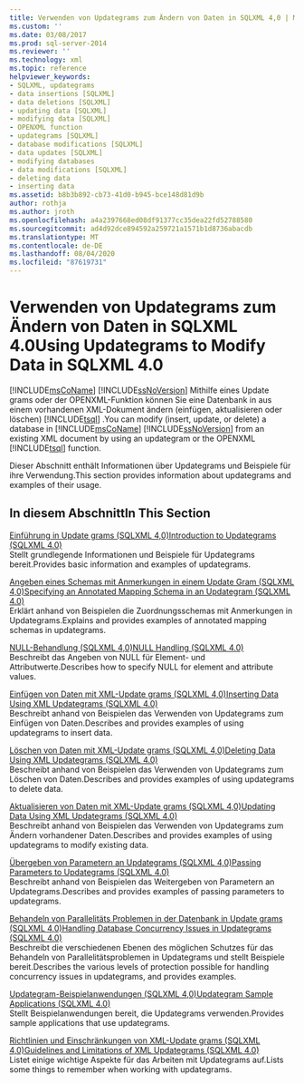 ```yaml
---
title: Verwenden von Updategrams zum Ändern von Daten in SQLXML 4,0 | Microsoft-Dokumentation
ms.custom: ''
ms.date: 03/08/2017
ms.prod: sql-server-2014
ms.reviewer: ''
ms.technology: xml
ms.topic: reference
helpviewer_keywords:
- SQLXML, updategrams
- data insertions [SQLXML]
- data deletions [SQLXML]
- updating data [SQLXML]
- modifying data [SQLXML]
- OPENXML function
- updategrams [SQLXML]
- database modifications [SQLXML]
- data updates [SQLXML]
- modifying databases
- data modifications [SQLXML]
- deleting data
- inserting data
ms.assetid: b8b3b892-cb73-41d0-b945-bce148d81d9b
author: rothja
ms.author: jroth
ms.openlocfilehash: a4a2397668ed08df91377cc35dea22fd52788580
ms.sourcegitcommit: ad4d92dce894592a259721a1571b1d8736abacdb
ms.translationtype: MT
ms.contentlocale: de-DE
ms.lasthandoff: 08/04/2020
ms.locfileid: "87619731"
---
```

# <a name="using-updategrams-to-modify-data-in-sqlxml-40"></a><span data-ttu-id="b8866-102">Verwenden von Updategrams zum Ändern von Daten in SQLXML 4.0</span><span class="sxs-lookup"><span data-stu-id="b8866-102">Using Updategrams to Modify Data in SQLXML 4.0</span></span>
  <span data-ttu-id="b8866-103">[!INCLUDE[msCoName](../../../includes/msconame-md.md)] [!INCLUDE[ssNoVersion](../../../includes/ssnoversion-md.md)] Mithilfe eines Update grams oder der OPENXML-Funktion können Sie eine Datenbank in aus einem vorhandenen XML-Dokument ändern (einfügen, aktualisieren oder löschen) [!INCLUDE[tsql](../../../includes/tsql-md.md)] .</span><span class="sxs-lookup"><span data-stu-id="b8866-103">You can modify (insert, update, or delete) a database in [!INCLUDE[msCoName](../../../includes/msconame-md.md)] [!INCLUDE[ssNoVersion](../../../includes/ssnoversion-md.md)] from an existing XML document by using an updategram or the OPENXML [!INCLUDE[tsql](../../../includes/tsql-md.md)] function.</span></span>  
  
 <span data-ttu-id="b8866-104">Dieser Abschnitt enthält Informationen über Updategrams und Beispiele für ihre Verwendung.</span><span class="sxs-lookup"><span data-stu-id="b8866-104">This section provides information about updategrams and examples of their usage.</span></span>  
  
## <a name="in-this-section"></a><span data-ttu-id="b8866-105">In diesem Abschnitt</span><span class="sxs-lookup"><span data-stu-id="b8866-105">In This Section</span></span>  
 [<span data-ttu-id="b8866-106">Einführung in Update grams &#40;SQLXML 4,0&#41;</span><span class="sxs-lookup"><span data-stu-id="b8866-106">Introduction to Updategrams &#40;SQLXML 4.0&#41;</span></span>](introduction-to-updategrams-sqlxml-4-0.md)  
 <span data-ttu-id="b8866-107">Stellt grundlegende Informationen und Beispiele für Updategrams bereit.</span><span class="sxs-lookup"><span data-stu-id="b8866-107">Provides basic information and examples of updategrams.</span></span>  
  
 [<span data-ttu-id="b8866-108">Angeben eines Schemas mit Anmerkungen in einem Update Gram &#40;SQLXML 4,0&#41;</span><span class="sxs-lookup"><span data-stu-id="b8866-108">Specifying an Annotated Mapping Schema in an Updategram &#40;SQLXML 4.0&#41;</span></span>](specifying-an-annotated-mapping-schema-in-an-updategram-sqlxml-4-0.md)  
 <span data-ttu-id="b8866-109">Erklärt anhand von Beispielen die Zuordnungsschemas mit Anmerkungen in Updategrams.</span><span class="sxs-lookup"><span data-stu-id="b8866-109">Explains and provides examples of annotated mapping schemas in updategrams.</span></span>  
  
 [<span data-ttu-id="b8866-110">NULL-Behandlung &#40;SQLXML 4,0&#41;</span><span class="sxs-lookup"><span data-stu-id="b8866-110">NULL Handling &#40;SQLXML 4.0&#41;</span></span>](null-handling-sqlxml-4-0.md)  
 <span data-ttu-id="b8866-111">Beschreibt das Angeben von NULL für Element- und Attributwerte.</span><span class="sxs-lookup"><span data-stu-id="b8866-111">Describes how to specify NULL for element and attribute values.</span></span>  
  
 [<span data-ttu-id="b8866-112">Einfügen von Daten mit XML-Update grams &#40;SQLXML 4,0&#41;</span><span class="sxs-lookup"><span data-stu-id="b8866-112">Inserting Data Using XML Updategrams &#40;SQLXML 4.0&#41;</span></span>](inserting-data-using-xml-updategrams-sqlxml-4-0.md)  
 <span data-ttu-id="b8866-113">Beschreibt anhand von Beispielen das Verwenden von Updategrams zum Einfügen von Daten.</span><span class="sxs-lookup"><span data-stu-id="b8866-113">Describes and provides examples of using updategrams to insert data.</span></span>  
  
 [<span data-ttu-id="b8866-114">Löschen von Daten mit XML-Update grams &#40;SQLXML 4,0&#41;</span><span class="sxs-lookup"><span data-stu-id="b8866-114">Deleting Data Using XML Updategrams &#40;SQLXML 4.0&#41;</span></span>](deleting-data-using-xml-updategrams-sqlxml-4-0.md)  
 <span data-ttu-id="b8866-115">Beschreibt anhand von Beispielen das Verwenden von Updategrams zum Löschen von Daten.</span><span class="sxs-lookup"><span data-stu-id="b8866-115">Describes and provides examples of using updategrams to delete data.</span></span>  
  
 [<span data-ttu-id="b8866-116">Aktualisieren von Daten mit XML-Update grams &#40;SQLXML 4,0&#41;</span><span class="sxs-lookup"><span data-stu-id="b8866-116">Updating Data Using XML Updategrams &#40;SQLXML 4.0&#41;</span></span>](updating-data-using-xml-updategrams-sqlxml-4-0.md)  
 <span data-ttu-id="b8866-117">Beschreibt anhand von Beispielen das Verwenden von Updategrams zum Ändern vorhandener Daten.</span><span class="sxs-lookup"><span data-stu-id="b8866-117">Describes and provides examples of using updategrams to modify existing data.</span></span>  
  
 [<span data-ttu-id="b8866-118">Übergeben von Parametern an Updategrams &#40;SQLXML 4,0&#41;</span><span class="sxs-lookup"><span data-stu-id="b8866-118">Passing Parameters to Updategrams &#40;SQLXML 4.0&#41;</span></span>](passing-parameters-to-updategrams-sqlxml-4-0.md)  
 <span data-ttu-id="b8866-119">Beschreibt anhand von Beispielen das Weitergeben von Parametern an Updategrams.</span><span class="sxs-lookup"><span data-stu-id="b8866-119">Describes and provides examples of passing parameters to updategrams.</span></span>  
  
 [<span data-ttu-id="b8866-120">Behandeln von Parallelitäts Problemen in der Datenbank in Update grams &#40;SQLXML 4,0&#41;</span><span class="sxs-lookup"><span data-stu-id="b8866-120">Handling Database Concurrency Issues in Updategrams &#40;SQLXML 4.0&#41;</span></span>](handling-database-concurrency-issues-in-updategrams-sqlxml-4-0.md)  
 <span data-ttu-id="b8866-121">Beschreibt die verschiedenen Ebenen des möglichen Schutzes für das Behandeln von Parallelitätsproblemen in Updategrams und stellt Beispiele bereit.</span><span class="sxs-lookup"><span data-stu-id="b8866-121">Describes the various levels of protection possible for handling concurrency issues in updategrams, and provides examples.</span></span>  
  
 [<span data-ttu-id="b8866-122">Updategram-Beispielanwendungen &#40;SQLXML 4,0&#41;</span><span class="sxs-lookup"><span data-stu-id="b8866-122">Updategram Sample Applications &#40;SQLXML 4.0&#41;</span></span>](../../../database-engine/dev-guide/updategram-sample-applications-sqlxml-4-0.md)  
 <span data-ttu-id="b8866-123">Stellt Beispielanwendungen bereit, die Updategrams verwenden.</span><span class="sxs-lookup"><span data-stu-id="b8866-123">Provides sample applications that use updategrams.</span></span>  
  
 [<span data-ttu-id="b8866-124">Richtlinien und Einschränkungen von XML-Update grams &#40;SQLXML 4,0&#41;</span><span class="sxs-lookup"><span data-stu-id="b8866-124">Guidelines and Limitations of XML Updategrams &#40;SQLXML 4.0&#41;</span></span>](guidelines-and-limitations-of-xml-updategrams-sqlxml-4-0.md)  
 <span data-ttu-id="b8866-125">Listet einige wichtige Aspekte für das Arbeiten mit Updategrams auf.</span><span class="sxs-lookup"><span data-stu-id="b8866-125">Lists some things to remember when working with updategrams.</span></span>  
  
  
